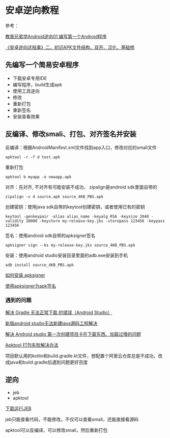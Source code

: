# 安卓逆向教程

参考：

[教我兄弟学Android逆向01 编写第一个Android程序](https://www.52pojie.cn/thread-648530-1-1.html)

[《安卓逆向这档事》二、初识APK文件结构、双开、汉化、基础修](https://www.52pojie.cn/thread-1695796-1-1.html)

## 先编写一个简易安卓程序
- 下载安卓专用IDE
- 编写程序，build生成apk
- 使用工具逆向
- 修改
- 重新打包
- 重新签名
- 安装查看效果

## 反编译、修改smali、打包、对齐签名并安装
反编译：根据AndroidManifest.xml文件找到app入口，修改对应的smali文件
```shell
apktool -r -f d test.apk
```

重新打包
```shell
apktool b myapp -o newapp.apk
```

对齐：先对齐, 不对齐有可能安装不成功， zipalign是android sdk里面自带的
```shell
zipalign -v 4 source.apk source_4KB_PBS.apk
```

创建密钥：使用java sdk自带的keytool创建密钥，或者使用已有的密钥
```shell
keytool -genkeypair -alias alias_name -keyalg RSA -keysize 2048 -validity 10000 -keystore my-release-key.jks -storepass 123456 -keypass 123456
```

签名：使用android sdk自带的apksigner签名
```shell
apksigner sign --ks my-release-key.jks source_4KB_PBS.apk
```

安装：使用android studio安装目录里面的adb.exe安装到手机
```shell
adb install source_4KB_PBS.apk
```

[如何安装 apksigner](https://blog.csdn.net/witkey_ak9896/article/details/134481152)

[使用apksigner为apk签名](https://developer.android.com/tools/apksigner?hl=zh-cn)

### 遇到的问题

[解决 Gradle 无法正常下载 的错误（Android Studio）](https://juejin.cn/post/7019594679062626334)

[新版android studio无法新建java源码工程解决](https://www.cnblogs.com/bluestorm/p/17479658.html)

[解决 Android studio 第一次创建项目卡在下载东西、加载过慢的问题](https://blog.csdn.net/fallingflower/article/details/114420430)

[Apktool 打包失败解决办法](https://blog.csdn.net/zhouzying/article/details/129942587)

项目默认用的kotlin和build.gradle.kt文件，想配置个阿里云仓库总是不成功，改成java和build.gradle后遇到问题更好百度

## 逆向
- jeb
- apktool

[下载运行JEB](https://book.crifan.org/books/android_re_tool_jeb/website/download_run/)

jeb只能查看代码，不能修改。不仅可以查看smali，还能直接看源码

apktool可以反编译，可以修改smali，然后重新打包